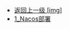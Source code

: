- [返回上一级 [img]](后端/JavaNote/5_相关服务的Docker部署/img/)
- [1_Nacos部署](后端/JavaNote/5_相关服务的Docker部署/img/1_Nacos部署/)
